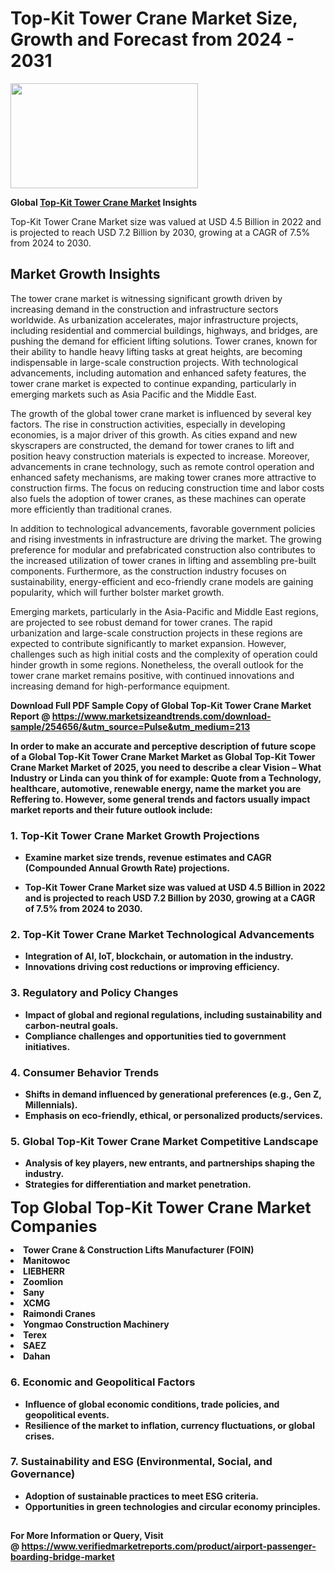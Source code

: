 <H1>Top-Kit Tower Crane Market Size, Growth and Forecast from 2024 - 2031</H1><img class="aligncenter size-medium wp-image-584254" src="https://thirdeyenews.in/wp-content/uploads/2024/09/Global-Market-Research-300x168.jpeg" alt="" width="300" height="168" /><p><strong>Global&nbsp;<a href="https://www.marketsizeandtrends.com/download-sample/254656/&amp;utm_source=Pulse&amp;utm_medium=213">Top-Kit Tower Crane Market</a> Insights</strong></p><p>Top-Kit Tower Crane Market size was valued at USD 4.5 Billion in 2022 and is projected to reach USD 7.2 Billion by 2030, growing at a CAGR of 7.5% from 2024 to 2030.</p><p><h2>Market Growth Insights</h2> <p>The tower crane market is witnessing significant growth driven by increasing demand in the construction and infrastructure sectors worldwide. As urbanization accelerates, major infrastructure projects, including residential and commercial buildings, highways, and bridges, are pushing the demand for efficient lifting solutions. Tower cranes, known for their ability to handle heavy lifting tasks at great heights, are becoming indispensable in large-scale construction projects. With technological advancements, including automation and enhanced safety features, the tower crane market is expected to continue expanding, particularly in emerging markets such as Asia Pacific and the Middle East.</p> <p><strong></strong></p> <p>The growth of the global tower crane market is influenced by several key factors. The rise in construction activities, especially in developing economies, is a major driver of this growth. As cities expand and new skyscrapers are constructed, the demand for tower cranes to lift and position heavy construction materials is expected to increase. Moreover, advancements in crane technology, such as remote control operation and enhanced safety mechanisms, are making tower cranes more attractive to construction firms. The focus on reducing construction time and labor costs also fuels the adoption of tower cranes, as these machines can operate more efficiently than traditional cranes.</p> <p>In addition to technological advancements, favorable government policies and rising investments in infrastructure are driving the market. The growing preference for modular and prefabricated construction also contributes to the increased utilization of tower cranes in lifting and assembling pre-built components. Furthermore, as the construction industry focuses on sustainability, energy-efficient and eco-friendly crane models are gaining popularity, which will further bolster market growth.</p> <p>Emerging markets, particularly in the Asia-Pacific and Middle East regions, are projected to see robust demand for tower cranes. The rapid urbanization and large-scale construction projects in these regions are expected to contribute significantly to market expansion. However, challenges such as high initial costs and the complexity of operation could hinder growth in some regions. Nonetheless, the overall outlook for the tower crane market remains positive, with continued innovations and increasing demand for high-performance equipment.</p> <p><strong></p><p><span class=""><strong>Download Full PDF Sample Copy of Global Top-Kit Tower Crane Market Report</strong> @ <a href="https://www.marketsizeandtrends.com/download-sample/254656/&amp;utm_source=Pulse&amp;utm_medium=213" target="_blank">https://www.marketsizeandtrends.com/download-sample/254656/&amp;utm_source=Pulse&amp;utm_medium=213</a></span></p><p>In order to make an accurate and perceptive description of future scope of a Global&nbsp;Top-Kit Tower Crane Market Market as Global&nbsp;Top-Kit Tower Crane Market Market of 2025, you need to describe a clear Vision &ndash; What Industry or Linda can you think of for example: Quote from a Technology, healthcare, automotive, renewable energy, name the market you are Reffering to. However, some general trends and factors usually impact market reports and their future outlook include:</p><h3>1.&nbsp;<strong>Top-Kit Tower Crane Market Growth Projections</strong></h3><ul><li>Examine market size trends, revenue estimates and CAGR (Compounded Annual Growth Rate) projections.</li><li><p>Top-Kit Tower Crane Market size was valued at USD 4.5 Billion in 2022 and is projected to reach USD 7.2 Billion by 2030, growing at a CAGR of 7.5% from 2024 to 2030.</p></li></ul><h3>2.&nbsp;<strong>Top-Kit Tower Crane Market Technological Advancements</strong></h3><ul><li>Integration of AI, IoT, blockchain, or automation in the industry.</li><li>Innovations driving cost reductions or improving efficiency.</li></ul><h3>3.&nbsp;<strong>Regulatory and Policy Changes</strong></h3><ul><li>Impact of global and regional regulations, including sustainability and carbon-neutral goals.</li><li>Compliance challenges and opportunities tied to government initiatives.</li></ul><h3>4.&nbsp;<strong>Consumer Behavior Trends</strong></h3><ul><li>Shifts in demand influenced by generational preferences (e.g., Gen Z, Millennials).</li><li>Emphasis on eco-friendly, ethical, or personalized products/services.</li></ul><h3>5.&nbsp;<strong>Global Top-Kit Tower Crane Market Competitive Landscape</strong></h3><ul><li>Analysis of key players, new entrants, and partnerships shaping the industry.</li><li>Strategies for differentiation and market penetration.</li></ul><p data-pm-slice="1 1 []"><span style="color: inherit; font-family: inherit; font-size: 25px;">Top Global Top-Kit Tower Crane Market Companies</span></p><div class="" data-test-id=""><p><li>Tower Crane & Construction Lifts Manufacturer (FOIN)</li><li> Manitowoc</li><li> LIEBHERR</li><li> Zoomlion</li><li> Sany</li><li> XCMG</li><li> Raimondi Cranes</li><li> Yongmao Construction Machinery</li><li> Terex</li><li> SAEZ</li><li> Dahan</li></p></div><h3>6.&nbsp;<strong>Economic and Geopolitical Factors</strong></h3><ul><li>Influence of global economic conditions, trade policies, and geopolitical events.</li><li>Resilience of the market to inflation, currency fluctuations, or global crises.</li></ul><h3>7.&nbsp;<strong>Sustainability and ESG (Environmental, Social, and Governance)</strong></h3><ul><li>Adoption of sustainable practices to meet ESG criteria.</li><li>Opportunities in green technologies and circular economy principles.</li></ul><h2><strong style="font-size: 14px;">For More Information or Query, Visit @&nbsp;</strong><a style="background-color: #ffffff; font-size: 14px;" href="https://www.marketsizeandtrends.com/report/top-kit-tower-crane-market/" target="_blank">https://www.verifiedmarketreports.com/product/airport-passenger-boarding-bridge-market</a></h2>
